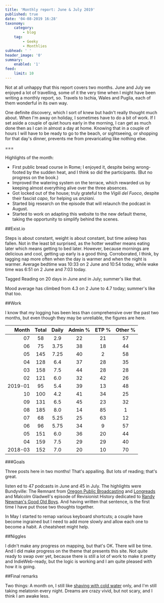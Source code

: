 ```yaml
---
title: 'Monthly report: June & July 2019'
published: true
date: '04-08-2019 16:28'
taxonomy:
    category:
        - blog
    tag:
        - Geeky
        - Monthlies
subhead: ' '
header_image: '0'
summary:
    enabled: '1'
feed:
    limit: 10
---
```


Not at all unhappy that this report covers two months. June and July we enjoyed a lot of travelling, some of it the very time when I might have been writing a monthly report, so. Travels to Ischia, Wales and Puglia, each of them wonderful in its own way.

One definite discovery, which I sort of knew but hadn't really thought much about. When I'm away on holiday, I sometimes have to do a bit of work. If I set aside a couple of quiet hours early in the morning, I can get as much done then as I can in almost a day at home. Knowing that in a couple of hours I will have to be ready to go to the beach, or sightseeing, or shopping for that day's dinner, prevents me from prevaricating like nothing else.

===

Highlights of the month:

- First public bread course in Rome; I enjoyed it, despite being wrong-footed by the sudden heat, and I think so did the participants. (But no progress on the book.)
- Improved the watering system on the terrace, which rewarded us by keeping almost everything alive over the three absences.
- Got locked out of the house; truly grateful to the *Vigili del Fuoco*, despite their fascist *capo*, for helping us *anziani*.
- Started big research on the episode that will relaunch the podcast in August.
- Started to work on adapting this website to the new default theme, taking the opportunity to simplify behind the scenes.

##Exist.io

Steps is about constant, weight is about constant, but time asleep has fallen. Not in the least bit surprised, as the hotter weather means eating later which means getting to bed later. However, because mornings are delicious and cool, getting up early is a good thing. Corroborated, I think, by tagging nap more often when the day is warmer and when the night is warmer. Average bedtime was 10:33 on 2 June and 10:54 today, while wake time was 6:51 on 2 June and 7:03 today. 

Tagged Reading on 20 days in June and in July; summer's like that.

Mood average has climbed from 4.3 on 2 June to 4.7 today; summer's like that too.

##Work

I know that my logging has been less than comprehensive over the past two months, but even though they may be unreliable, the figures are here.

<table class="worktable">
<thead>
<tr>
<th style="text-align: right;" class="bigrow">Month</th>
<th style="text-align: center;" class="bigrow">Total</th>
<th style="text-align: center;" class="smallrow">Daily</th>
<th style="text-align: center;"class="smallrow">Admin %</th>
<th style="text-align: center;"class="smallrow">ETP %</th>
<th style="text-align: center;"class="smallrow">Other %</th>
</tr>
</thead>
<tbody>
<tr>
<td style="text-align: right;">07</td>
<td style="text-align: center;">58</td>
<td style="text-align: center;">2.9</td>
<td style="text-align: center;">22</td>
<td style="text-align: center;">21</td>
<td style="text-align: center;">57</td>
</tr>
<tr>
<td style="text-align: right;">06</td>
<td style="text-align: center;">75</td>
<td style="text-align: center;">3.75</td>
<td style="text-align: center;">38</td>
<td style="text-align: center;">18</td>
<td style="text-align: center;">44</td>
</tr>
<tr>
<td style="text-align: right;">05</td>
<td style="text-align: center;">145</td>
<td style="text-align: center;">7.25</td>
<td style="text-align: center;">40</td>
<td style="text-align: center;">2</td>
<td style="text-align: center;">58</td>
</tr>
<tr>
<td style="text-align: right;">04</td>
<td style="text-align: center;">128</td>
<td style="text-align: center;">6.4</td>
<td style="text-align: center;">37</td>
<td style="text-align: center;">28</td>
<td style="text-align: center;">35</td>
</tr>
<tr>
<td style="text-align: right;">03</td>
<td style="text-align: center;">158</td>
<td style="text-align: center;">7.5</td>
<td style="text-align: center;">44</td>
<td style="text-align: center;">28</td>
<td style="text-align: center;">28</td>
</tr>
<tr>
<td style="text-align: right;">02</td>
<td style="text-align: center;">121</td>
<td style="text-align: center;">6.0</td>
<td style="text-align: center;">32</td>
<td style="text-align: center;">42</td>
<td style="text-align: center;">26</td>
</tr>
<tr>
<td style="text-align: right;">2019-01</td>
<td style="text-align: center;">95</td>
<td style="text-align: center;">5.4</td>
<td style="text-align: center;">39</td>
<td style="text-align: center;">13</td>
<td style="text-align: center;">48</td>
</tr>
<tr>
<td style="text-align: right;">10</td>
<td style="text-align: center;">100</td>
<td style="text-align: center;">4.2</td>
<td style="text-align: center;">41</td>
<td style="text-align: center;">34</td>
<td style="text-align: center;">25</td>
</tr>
<tr>
<td style="text-align: right;">09</td>
<td style="text-align: center;">131</td>
<td style="text-align: center;">6.5</td>
<td style="text-align: center;">45</td>
<td style="text-align: center;">23</td>
<td style="text-align: center;">32</td>
</tr>
<tr>
<td style="text-align: right;">08</td>
<td style="text-align: center;">185</td>
<td style="text-align: center;">8.0</td>
<td style="text-align: center;">14</td>
<td style="text-align: center;">85</td>
<td style="text-align: center;">1</td>
</tr>
<tr>
<td style="text-align: right;">07</td>
<td style="text-align: center;">68</td>
<td style="text-align: center;">5.25</td>
<td style="text-align: center;">25</td>
<td style="text-align: center;">63</td>
<td style="text-align: center;">12</td>
</tr>
<tr>
<td style="text-align: right;">06</td>
<td style="text-align: center;">96</td>
<td style="text-align: center;">5.75</td>
<td style="text-align: center;">34</td>
<td style="text-align: center;">9</td>
<td style="text-align: center;">57</td>
</tr>
<tr>
<td style="text-align: right;">05</td>
<td style="text-align: center;">151</td>
<td style="text-align: center;">6.0</td>
<td style="text-align: center;">36</td>
<td style="text-align: center;">20</td>
<td style="text-align: center;">44</td>
</tr>
<tr>
<td style="text-align: right;">04</td>
<td style="text-align: center;">159</td>
<td style="text-align: center;">7.5</td>
<td style="text-align: center;">29</td>
<td style="text-align: center;">29</td>
<td style="text-align: center;">40</td>
</tr>
<tr>
<td style="text-align: right;">2018-03</td>
<td style="text-align: center;">152</td>
<td style="text-align: center;">7.0</td>
<td style="text-align: center;">20</td>
<td style="text-align: center;">10</td>
<td style="text-align: center;">70</td>
</tr>
</tbody>
</table>

###Goals

Three posts here in two months! That's appalling. But lots of reading; that's great. 

listen ed to 47 podcasts in June and 45 in July. The highlights were Bundyville: The Remnant from [Oregon Public Broadcasting](https://www.opb.org/news/series/burns-oregon-standoff-bundy-militia-news-updates/bundyville-occupation-podcast/) and [Longreads](https://longreads.com/bundyville/) and Malcolm Gladwell's episode of Revisionist History dedicated to [Randy Newman's Good Old Boys](http://revisionisthistory.com/episodes/34-good-old-boys). And having written that sentence, is the first time I have put those two thoughts together.

In May I started to remap various keyboard shortcuts; a couple have become ingrained but I need to add more slowly and allow each one to become a habit. A cheatsheet might help.

##Niggles

I didn't make any progress on mapping, but that's OK. There will be time. And I did make progress on the theme that presents this site. Not quite ready to swap over yet, because there is still a lot of work to make it pretty and IndieWeb-ready, but the logic is working and I am quite pleased with how it is going.

##Final remarks

Two things: A month on, I still like [shaving with cold water](https://www.jeremycherfas.net/blog/plain-water) only, and I'm still taking melatonin every night. Dreams are crazy vivid, but not scary, and I think I am awake less.

